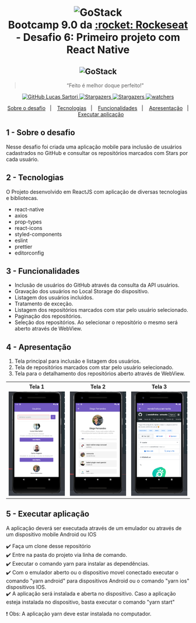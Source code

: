 <h1 align="center" >
  <img alt="GoStack" src="https://rocketseat-cdn.s3-sa-east-1.amazonaws.com/bootcamp-header.png" width="100px" /> <br />
  Bootcamp 9.0 da <a text-decoration="none" href="https://rocketseat.com.br">:rocket: Rockeseat</a> - Desafio 6: Primeiro projeto com React Native
</h1>
<h2 align="center">
    <img alt="GoStack" src="https://facebook.github.io/react-native/img/header_logo.svg" width="120px" />
</h2>

<blockquote align="center">“Feito é melhor doque perfeito!"</blockquote>

<p align="center">
  <a href="https://github.com/lucasssartori?tab=followers">
    <img alt="GitHub Lucas Sartori" src="https://img.shields.io/github/followers/lucasssartori?style=social">
  </a>

  <a href="https://github.com/lucasssartori/bootcampdesafio06/stargazers">
    <img alt="Stargazers" src="https://img.shields.io/github/stars/lucasssartori/bootcampdesafio05?style=social">
  </a>
  <a href="https://github.com/lucasssartori/bootcampdesafio06/forks/">
    <img alt="Stargazers" src="https://img.shields.io/github/forks/lucasssartori/bootcampdesafio05?style=social">
  </a>

  <a href="https://github.com/lucasssartori/bootcampdesafio06/watchers">
    <img alt="watchers" src="https://img.shields.io/github/watchers/lucasssartori/bootcampdesafio05?style=social">
  </a>
</p>

<p align="center">
  <a href="#1---sobre-o-desafio">Sobre o desafio</a>&nbsp;&nbsp;&nbsp;|&nbsp;&nbsp;&nbsp;
  <a href="#2---tecnologias">Tecnologias</a>&nbsp;&nbsp;&nbsp;|&nbsp;&nbsp;&nbsp;
  <a href="#3---funcionalidades">Funcionalidades</a>&nbsp;&nbsp;&nbsp;|&nbsp;&nbsp;&nbsp;
  <a href="#4---apresentação">Apresentação</a>&nbsp;&nbsp;&nbsp;|&nbsp;&nbsp;&nbsp;
  <a href="#5---executar-aplicação">Executar aplicação</a>
</p>

## 1 - Sobre o desafio

Nesse desafio foi criada uma aplicação mobile para inclusão de usuários cadastrados no GitHub e consultar os repositórios marcados com Stars por cada usuário.

## 2 - Tecnologias

O Projeto desenvolvido em ReactJS com aplicação de diversas tecnologias e bibliotecas.

  - react-native
  - axios
  - prop-types
  - react-icons
  - styled-components
  - eslint
  - prettier
  - editorconfig

## 3 - Funcionalidades

  - Inclusão de usuários do GitHub através da consulta da API usuários.
  - Gravação dos usuários no Local Storage do dispositivo.
  - Listagem dos usuários incluidos.
  - Tratamento de exceção.
  - Listagem dos repositórios marcados com star pelo usuário selecionado.
  - Paginação dos repositórios.
  - Seleção dos repositórios. Ao selecionar o repositório o mesmo será aberto através de WebView.

## 4 - Apresentação

<ol>
  <li>Tela principal para inclusão e listagem dos usuários.</li>
  <li>Tela de repositórios marcados com star pelo usuário selecionado.</li>
  <li>Tela para o detalhamento dos repositórios aberto através de WebView.</li>
</ol>
<table style="width:100%">
  <tr>
    <th>Tela 1</th>
    <th>Tela 2</th>
    <th>Tela 3</th>
  </tr>
  <tr align="center">
    <td><img alt="Tela Main" src="./imagens/tela1.png" width="250px"/></td>
    <td><img alt="Tela Main" src="./imagens/tela2.png" width="250px"/></td>
    <td><img alt="Tela Main" src="./imagens/tela3.png" width="250px"/></td>
  </tr>
</table>

## 5 - Executar aplicação

<p>A aplicação deverá ser executada através de um emulador ou através de um dispositivo mobile Android ou IOS</p>

:heavy_check_mark: Faça um clone desse repositório <br />
:heavy_check_mark: Entre na pasta do projeto via linha de comando. <br />
:heavy_check_mark: Executar o comando yarn para instalar as dependências. <br />
:heavy_check_mark: Com o emulador aberto ou o dispositivo movel conectado executar o comando "yarn android" para dispositivos Android ou o comando "yarn ios" dispositivos IOS. <br />
:heavy_check_mark: A aplicação será instalada e aberta no dispositivo. Caso a aplicação esteja instalada no dispositivo, basta executar o comando "yarn start" <br />

:heavy_exclamation_mark: Obs: A aplicação yarn deve estar instalada no computador.

